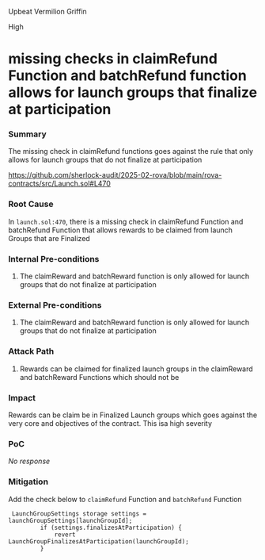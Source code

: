 Upbeat Vermilion Griffin

High

# missing checks in claimRefund Function and batchRefund function allows for launch groups that finalize at participation

### Summary

The missing check in claimRefund functions goes against the rule that only allows for launch groups that do not finalize at participation

https://github.com/sherlock-audit/2025-02-rova/blob/main/rova-contracts/src/Launch.sol#L470

### Root Cause

In `launch.sol:470`, there is a missing check in claimRefund Function and batchRefund Function that allows rewards to be claimed from launch Groups that are Finalized

### Internal Pre-conditions

1. The claimReward and batchReward function is only allowed for launch groups that do not finalize at participation

### External Pre-conditions

1. The claimReward and batchReward function is only allowed for launch groups that do not finalize at participation

### Attack Path

1. Rewards can be claimed for finalized launch groups in the claimReward and batchReward Functions which should not be 

### Impact

Rewards can be claim be in Finalized Launch groups which goes against the very core and objectives of the contract. This isa high severity

### PoC

_No response_

### Mitigation

Add the check below to `claimRefund` Function and `batchRefund` Function

     LaunchGroupSettings storage settings = launchGroupSettings[launchGroupId];
             if (settings.finalizesAtParticipation) {
                 revert LaunchGroupFinalizesAtParticipation(launchGroupId);
             }
